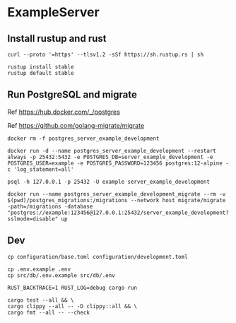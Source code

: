# ExampleServer

## Install rustup and rust

```
curl --proto '=https' --tlsv1.2 -sSf https://sh.rustup.rs | sh
```

```
rustup install stable
rustup default stable
```

## Run PostgreSQL and migrate

Ref https://hub.docker.com/_/postgres

Ref https://github.com/golang-migrate/migrate

```
docker rm -f postgres_server_example_development

docker run -d --name postgres_server_example_development --restart always -p 25432:5432 -e POSTGRES_DB=server_example_development -e POSTGRES_USER=example -e POSTGRES_PASSWORD=123456 postgres:12-alpine -c 'log_statement=all'

psql -h 127.0.0.1 -p 25432 -U example server_example_development
```

```
docker run --name postgres_server_example_development_migrate --rm -v $(pwd)/postgres_migrations:/migrations --network host migrate/migrate -path=/migrations -database "postgres://example:123456@127.0.0.1:25432/server_example_development?sslmode=disable" up
```

## Dev

```
cp configuration/base.toml configuration/development.toml

cp .env.example .env
cp src/db/.env.example src/db/.env
```

```
RUST_BACKTRACE=1 RUST_LOG=debug cargo run
```

```
cargo test --all && \
cargo clippy --all -- -D clippy::all && \
cargo fmt --all -- --check
```
